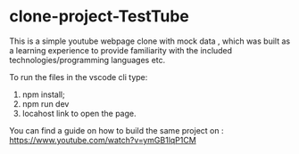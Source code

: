 # clone-project-TestTube
This is a simple youtube webpage clone with mock data , which was built as a learning experience to provide familiarity with the included technologies/programming languages etc. 


To run the files in the vscode cli type: 
1. npm install;
2. npm run dev
3. locahost link to open the page.


You can find a guide on how to build the same project on : https://www.youtube.com/watch?v=ymGB1lqP1CM
